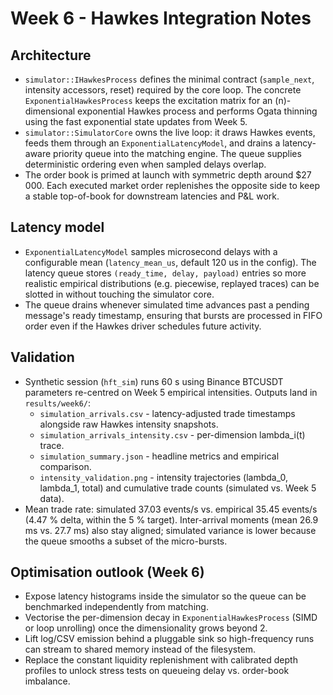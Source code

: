 # Week 6 - Hawkes Integration Notes

## Architecture

- `simulator::IHawkesProcess` defines the minimal contract (`sample_next`, intensity accessors, reset) required by the core loop. The concrete `ExponentialHawkesProcess` keeps the excitation matrix for an (n)-dimensional exponential Hawkes process and performs Ogata thinning using the fast exponential state updates from Week 5.
- `simulator::SimulatorCore` owns the live loop: it draws Hawkes events, feeds them through an `ExponentialLatencyModel`, and drains a latency-aware priority queue into the matching engine. The queue supplies deterministic ordering even when sampled delays overlap.
- The order book is primed at launch with symmetric depth around \$27 000. Each executed market order replenishes the opposite side to keep a stable top-of-book for downstream latencies and P&L work.

## Latency model

- `ExponentialLatencyModel` samples microsecond delays with a configurable mean (`latency_mean_us`, default 120 us in the config). The latency queue stores `(ready_time, delay, payload)` entries so more realistic empirical distributions (e.g. piecewise, replayed traces) can be slotted in without touching the simulator core.
- The queue drains whenever simulated time advances past a pending message's ready timestamp, ensuring that bursts are processed in FIFO order even if the Hawkes driver schedules future activity.

## Validation

- Synthetic session (`hft_sim`) runs 60 s using Binance BTCUSDT parameters re-centred on Week 5 empirical intensities. Outputs land in `results/week6/`:
  - `simulation_arrivals.csv` - latency-adjusted trade timestamps alongside raw Hawkes intensity snapshots.
  - `simulation_arrivals_intensity.csv` - per-dimension lambda_i(t) trace.
  - `simulation_summary.json` - headline metrics and empirical comparison.
  - `intensity_validation.png` - intensity trajectories (lambda_0, lambda_1, total) and cumulative trade counts (simulated vs. Week 5 data).
- Mean trade rate: simulated 37.03 events/s vs. empirical 35.45 events/s (4.47 % delta, within the 5 % target). Inter-arrival moments (mean 26.9 ms vs. 27.7 ms) also stay aligned; simulated variance is lower because the queue smooths a subset of the micro-bursts.

## Optimisation outlook (Week 6)

- Expose latency histograms inside the simulator so the queue can be benchmarked independently from matching.
- Vectorise the per-dimension decay in `ExponentialHawkesProcess` (SIMD or loop unrolling) once the dimensionality grows beyond 2.
- Lift log/CSV emission behind a pluggable sink so high-frequency runs can stream to shared memory instead of the filesystem.
- Replace the constant liquidity replenishment with calibrated depth profiles to unlock stress tests on queueing delay vs. order-book imbalance.
